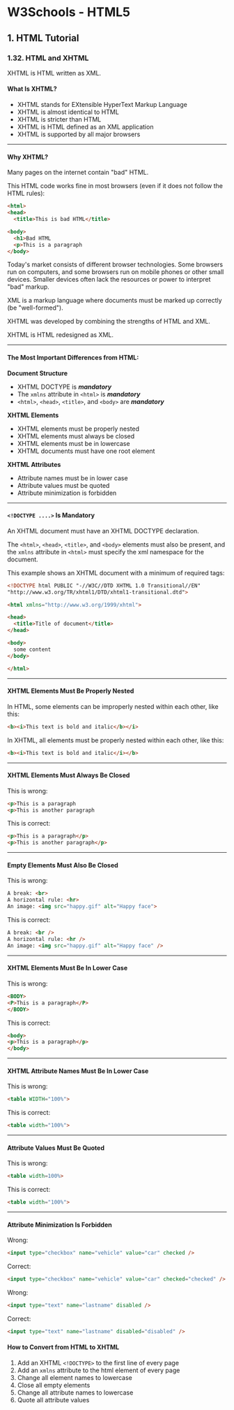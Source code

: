 # W3Schools - HTML5
## 1. HTML Tutorial


### 1.32. HTML and XHTML

XHTML is HTML written as XML.


#### What Is XHTML?

* XHTML stands for EXtensible HyperText Markup Language
* XHTML is almost identical to HTML
* XHTML is stricter than HTML
* XHTML is HTML defined as an XML application
* XHTML is supported by all major browsers


----

#### Why XHTML?


Many pages on the internet contain "bad" HTML.

This HTML code works fine in most browsers (even if it does not follow the HTML rules):

```html
<html>
<head>
  <title>This is bad HTML</title>

<body>
  <h1>Bad HTML
  <p>This is a paragraph
</body>
```

Today's market consists of different browser technologies. Some browsers run on computers, and some browsers run on mobile phones or other small devices. Smaller devices often lack the resources or power to interpret "bad" markup.

XML is a markup language where documents must be marked up correctly (be "well-formed").

XHTML was developed by combining the strengths of HTML and XML.

XHTML is HTML redesigned as XML.

-----

#### The Most Important Differences from HTML:

**Document Structure**

* XHTML DOCTYPE is ***mandatory***
* The `xmlns` attribute in `<html>` is ***mandatory***
* `<html>`, `<head>`, `<title>`, and `<body>` are ***mandatory***


**XHTML Elements**

* XHTML elements must be properly nested
* XHTML elements must always be closed
* XHTML elements must be in lowercase
* XHTML documents must have one root element


**XHTML Attributes**

* Attribute names must be in lower case
* Attribute values must be quoted
* Attribute minimization is forbidden

----

#### `<!DOCTYPE ....>` Is Mandatory

An XHTML document must have an XHTML DOCTYPE declaration.

The `<html>`, `<head>`, `<title>`, and `<body>` elements must also be present, and the `xmlns` attribute in `<html>` must specify the xml namespace for the document.

This example shows an XHTML document with a minimum of required tags:

```HTML
<!DOCTYPE html PUBLIC "-//W3C//DTD XHTML 1.0 Transitional//EN"
"http://www.w3.org/TR/xhtml1/DTD/xhtml1-transitional.dtd">

<html xmlns="http://www.w3.org/1999/xhtml">

<head>
  <title>Title of document</title>
</head>

<body>
  some content
</body>

</html>
```

----

#### XHTML Elements Must Be Properly Nested
In HTML, some elements can be improperly nested within each other, like this:

```html
<b><i>This text is bold and italic</b></i>
```

In XHTML, all elements must be properly nested within each other, like this:

```html
<b><i>This text is bold and italic</i></b>
```

----

#### XHTML Elements Must Always Be Closed


This is wrong:

```html
<p>This is a paragraph
<p>This is another paragraph
```

This is correct:

```html
<p>This is a paragraph</p>
<p>This is another paragraph</p>
```

-----

#### Empty Elements Must Also Be Closed

This is wrong:

```html
A break: <br>
A horizontal rule: <hr>
An image: <img src="happy.gif" alt="Happy face">
```

This is correct:

```html
A break: <br />
A horizontal rule: <hr />
An image: <img src="happy.gif" alt="Happy face" />
```

----

#### XHTML Elements Must Be In Lower Case

This is wrong:

```html
<BODY>
<P>This is a paragraph</P>
</BODY>
```

This is correct:

```html
<body>
<p>This is a paragraph</p>
</body>
```

----

#### XHTML Attribute Names Must Be In Lower Case

This is wrong:

```html
<table WIDTH="100%">
```

This is correct:
```html
<table width="100%">
```

----

#### Attribute Values Must Be Quoted

This is wrong:

```html
<table width=100%>
```

This is correct:
```html
<table width="100%">
```


---

#### Attribute Minimization Is Forbidden

Wrong:
```html
<input type="checkbox" name="vehicle" value="car" checked />
```

Correct:
```html
<input type="checkbox" name="vehicle" value="car" checked="checked" />
```

Wrong:
```html
<input type="text" name="lastname" disabled />
```

Correct:
```html
<input type="text" name="lastname" disabled="disabled" />
```


#### How to Convert from HTML to XHTML

1. Add an XHTML `<!DOCTYPE>` to the first line of every page
2. Add an `xmlns` attribute to the html element of every page
3. Change all element names to lowercase
4. Close all empty elements
5. Change all attribute names to lowercase
6. Quote all attribute values
